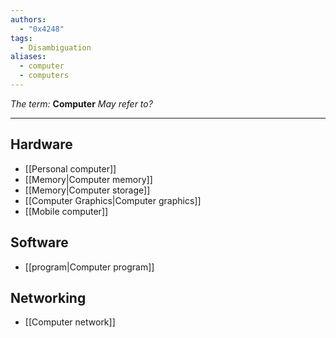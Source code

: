 ```yaml
---
authors:
  - "0x4248"
tags:
  - Disambiguation
aliases:
  - computer
  - computers
---
```

*The term:* **Computer** *May refer to?*
<hr>

## Hardware
- [[Personal computer]]
- [[Memory|Computer memory]]
- [[Memory|Computer storage]]
- [[Computer Graphics|Computer graphics]]
- [[Mobile computer]]
## Software
- [[program|Computer program]]
## Networking
- [[Computer network]]